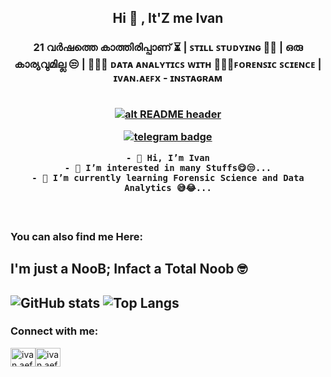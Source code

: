 <h2 align="center"> Hi 👋 , It'Z me  Ivan <br/></h2> 
<h3 align="center">21 വർഷത്തെ കാത്തിരിപ്പാണ് ⏳ | ꜱᴛɪʟʟ ꜱᴛᴜᴅʏɪɴɢ 🙇🏻 | ഒരു കാര്യവുമില്ല 😒 | 🧑🏻‍💻 ᴅᴀᴛᴀ ᴀɴᴀʟʏᴛɪᴄꜱ ᴡɪᴛʜ 🕵🏼‍♂️ꜰᴏʀᴇɴꜱɪᴄ ꜱᴄɪᴇɴᴄᴇ | ɪᴠᴀɴ.ᴀᴇꜰx - ɪɴꜱᴛᴀɢʀᴀᴍ<br> <br>

   <a href="https://telegra.ph/file/09789f0a6b08139f7e0fc.jpg" target="_blank" rel="download org image">![alt README header](https://telegra.ph/file/09789f0a6b08139f7e0fc.jpg?raw=true)</a>
   
   
   [![telegram badge](https://img.shields.io/badge/@MoviePalace_Chat-30302f?style=for-the-badge&logo=telegram)](https://t.me/MoviePalace_Chat)

 ```
- 👋 Hi, I’m Ivan
- 👀 I’m interested in many Stuffs😋😒...
- 🌱 I’m currently learning Forensic Science and Data Analytics 😅😂...
```
   
 </a> <br> 
 ### You can also find me Here: 



<h2 align="centre">I'm just a NooB; Infact a Total Noob 🤓<h2>


 
![GitHub stats](https://github-readme-stats.vercel.app/api?username=doctoxer&show_icons=true&theme=merko) ![Top Langs](https://github-readme-stats.vercel.app/api/top-langs/?username=doctoxer&theme=highcontrast)
<h3 align="left">Connect with me:</h3>
<p align="left">
<a href="https://instagram.com/ivan.aefx" target="blank"><img align="center" src="https://raw.githubusercontent.com/rahuldkjain/github-profile-readme-generator/master/src/images/icons/Social/instagram.svg" alt="ivan.aefx" height="30" width="40" /><a href="https://instagram.com/ivan.aefx" target="blank"><img align="center" src="https://raw.githubusercontent.com/rahuldkjain/github-profile-readme-generator/master/src/images/icons/Social/instagram.svg" alt="ivan.aefx" height="30" width="40" /></a></p>
